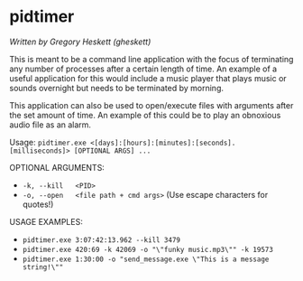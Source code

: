 # pidtimer

*Written by Gregory Heskett (gheskett)*

This is meant to be a command line application with the focus of terminating any number of processes after a certain length of time.
An example of a useful application for this would include a music player that plays music or sounds overnight but needs to be terminated by morning.

This application can also be used to open/execute files with arguments after the set amount of time.
An example of this could be to play an obnoxious audio file as an alarm.


Usage: `pidtimer.exe <[days]:[hours]:[minutes]:[seconds].[milliseconds]> [OPTIONAL ARGS] ...`

OPTIONAL ARGUMENTS:
 - `-k, --kill   <PID>`
 - `-o, --open   <file path + cmd args>`  (Use escape characters for quotes!)

USAGE EXAMPLES:
 - `pidtimer.exe 3:07:42:13.962 --kill 3479`
 - `pidtimer.exe 420:69 -k 42069 -o "\"funky music.mp3\"" -k 19573`
 - `pidtimer.exe 1:30:00 -o "send_message.exe \"This is a message string!\""`
